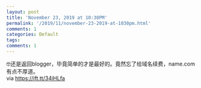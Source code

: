 ```yaml
---
layout: post
title: 'November 23, 2019 at 10:30PM'
permalink: '/2019/11/november-23-2019-at-1030pm.html'
comments: 1
categories: Default
tags: 
comments: 1
---
```

🤓还是返回blogger，毕竟简单的才是最好的。竟然忘了给域名续费，name.com有点不厚道。  
via https://ift.tt/34iHLfa